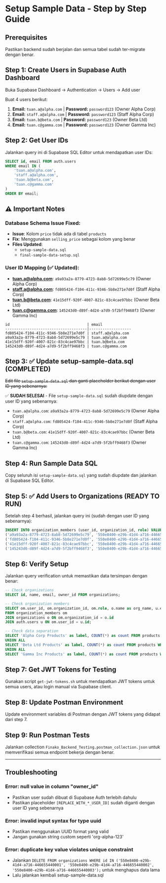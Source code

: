 # Setup Sample Data - Step by Step Guide

## Prerequisites
Pastikan backend sudah berjalan dan semua tabel sudah ter-migrate dengan benar.

## Step 1: Create Users in Supabase Auth Dashboard

Buka Supabase Dashboard → Authentication → Users → Add user

Buat 4 users berikut:

1. **Email:** `tuan.a@alpha.com` | **Password:** `password123` (Owner Alpha Corp)
2. **Email:** `staff.a@alpha.com` | **Password:** `password123` (Staff Alpha Corp)  
3. **Email:** `tuan.b@beta.com` | **Password:** `password123` (Owner Beta Ltd)
4. **Email:** `tuan.c@gamma.com` | **Password:** `password123` (Owner Gamma Inc)

## Step 2: Get User IDs

Jalankan query ini di Supabase SQL Editor untuk mendapatkan user IDs:

```sql
SELECT id, email FROM auth.users 
WHERE email IN (
    'tuan.a@alpha.com',
    'staff.a@alpha.com', 
    'tuan.b@beta.com',
    'tuan.c@gamma.com'
)
ORDER BY email;
```

## ⚠️ Important Notes

### Database Schema Issue Fixed:
- **Issue**: Kolom `price` tidak ada di tabel `products`
- **Fix**: Menggunakan `selling_price` sebagai kolom yang benar
- **Files Updated**: 
  - `setup-sample-data.sql` 
  - `final-sample-data-setup.sql`

### User ID Mapping (✅ Updated):
- **tuan.a@alpha.com**: `a9a93a2a-8779-4723-8ab8-5d72699e5c79` (Owner Alpha Corp)
- **staff.a@alpha.com**: `fd805424-f104-411c-9346-5b8e271e7d0f` (Staff Alpha Corp)
- **tuan.b@beta.com**: `41e15dff-920f-4007-821c-83c4cae97bbc` (Owner Beta Ltd)
- **tuan.c@gamma.com**: `145243d0-d89f-4d24-a7d9-5f2bff9468f3` (Owner Gamma Inc)
```
id                                   | email
-------------------------------------|-------------------
fd805424-f104-411c-9346-5b8e271e7d0f | staff.a@alpha.com
a9a93a2a-8779-4723-8ab8-5d72699e5c79 | tuan.a@alpha.com  
41e15dff-920f-4007-821c-83c4cae97bbc | tuan.b@beta.com
145243d0-d89f-4d24-a7d9-5f2bff9468f3 | tuan.c@gamma.com
```

## Step 3: ✅ Update setup-sample-data.sql (COMPLETED)

~~Edit file `setup-sample-data.sql` dan ganti placeholder berikut dengan user ID yang sebenarnya:~~

✅ **SUDAH SELESAI** - File `setup-sample-data.sql` sudah diupdate dengan user ID yang sebenarnya:
- `tuan.a@alpha.com`: `a9a93a2a-8779-4723-8ab8-5d72699e5c79` (Owner Alpha Corp)
- `staff.a@alpha.com`: `fd805424-f104-411c-9346-5b8e271e7d0f` (Staff Alpha Corp)
- `tuan.b@beta.com`: `41e15dff-920f-4007-821c-83c4cae97bbc` (Owner Beta Ltd)
- `tuan.c@gamma.com`: `145243d0-d89f-4d24-a7d9-5f2bff9468f3` (Owner Gamma Inc)

## Step 4: Run Sample Data SQL

Copy seluruh isi `setup-sample-data.sql` yang sudah diupdate dan jalankan di Supabase SQL Editor.

## Step 5: ✅ Add Users to Organizations (READY TO RUN)

Setelah step 4 berhasil, jalankan query ini (sudah dengan user ID yang sebenarnya):

```sql
INSERT INTO organization_members (user_id, organization_id, role) VALUES 
('a9a93a2a-8779-4723-8ab8-5d72699e5c79', '550e8400-e29b-41d4-a716-446655440001', 'owner'),
('fd805424-f104-411c-9346-5b8e271e7d0f', '550e8400-e29b-41d4-a716-446655440001', 'staff'),
('41e15dff-920f-4007-821c-83c4cae97bbc', '550e8400-e29b-41d4-a716-446655440002', 'owner'),
('145243d0-d89f-4d24-a7d9-5f2bff9468f3', '550e8400-e29b-41d4-a716-446655440003', 'owner');
```

## Step 6: Verify Setup

Jalankan query verification untuk memastikan data tersimpan dengan benar:

```sql
-- Check organizations
SELECT id, name, email, owner_id FROM organizations;

-- Check organization members
SELECT om.user_id, om.organization_id, om.role, o.name as org_name, u.email
FROM organization_members om
JOIN organizations o ON om.organization_id = o.id  
JOIN auth.users u ON om.user_id = u.id;

-- Check data separation
SELECT 'Alpha Corp Products' as label, COUNT(*) as count FROM products WHERE organization_id = '550e8400-e29b-41d4-a716-446655440001'
UNION ALL
SELECT 'Beta Ltd Products' as label, COUNT(*) as count FROM products WHERE organization_id = '550e8400-e29b-41d4-a716-446655440002'
UNION ALL  
SELECT 'Gamma Inc Products' as label, COUNT(*) as count FROM products WHERE organization_id = '550e8400-e29b-41d4-a716-446655440003';
```

## Step 7: Get JWT Tokens for Testing

Gunakan script `get-jwt-tokens.sh` untuk mendapatkan JWT tokens untuk semua users, atau login manual via Supabase client.

## Step 8: Update Postman Environment

Update environment variables di Postman dengan JWT tokens yang didapat dari step 7.

## Step 9: Run Postman Tests

Jalankan collection `Finako_Backend_Testing.postman_collection.json` untuk memverifikasi semua endpoint bekerja dengan benar.

---

## Troubleshooting

### Error: null value in column "owner_id" 
- Pastikan user sudah dibuat di Supabase Auth terlebih dahulu
- Pastikan placeholder `[REPLACE_WITH_*_USER_ID]` sudah diganti dengan user ID yang sebenarnya

### Error: invalid input syntax for type uuid
- Pastikan menggunakan UUID format yang valid
- Jangan gunakan string custom seperti 'org-alpha-123'

### Error: duplicate key value violates unique constraint
- Jalankan `DELETE FROM organizations WHERE id IN ('550e8400-e29b-41d4-a716-446655440001', '550e8400-e29b-41d4-a716-446655440002', '550e8400-e29b-41d4-a716-446655440003');` untuk menghapus data lama
- Lalu jalankan kembali setup-sample-data.sql
